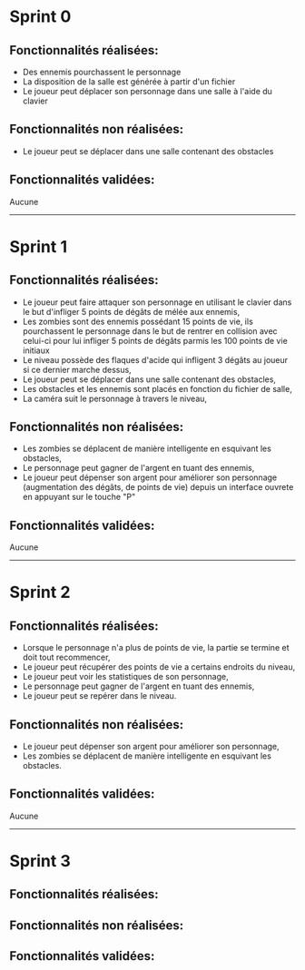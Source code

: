 # Sprint 0

## Fonctionnalités réalisées: 

- Des ennemis pourchassent le personnage
- La disposition de la salle est générée à partir d'un fichier
- Le joueur peut déplacer son personnage dans une salle à l'aide du clavier

## Fonctionnalités non réalisées: 

- Le joueur peut se déplacer dans une salle contenant des obstacles

## Fonctionnalités validées:
Aucune

---

# Sprint 1

## Fonctionnalités réalisées: 

- Le joueur peut faire attaquer son personnage en utilisant le clavier dans le but d'infliger 5 points de dégâts de mélée aux ennemis,
- Les zombies sont des ennemis possédant 15 points de vie, ils pourchassent le personnage dans le but de rentrer en collision avec celui-ci pour lui infliger 5 points de dégâts parmis les 100 points de vie initiaux
- Le niveau possède des flaques d'acide qui infligent 3 dégâts au joueur si ce dernier marche dessus,
- Le joueur peut se déplacer dans une salle contenant des obstacles,
- Les obstacles et les ennemis sont placés en fonction du fichier de salle,
- La caméra suit le personnage à travers le niveau,

## Fonctionnalités non réalisées: 

- Les zombies se déplacent de manière intelligente en esquivant les obstacles,
- Le personnage peut gagner de l'argent en tuant des ennemis,
- Le joueur peut dépenser son argent pour améliorer son personnage (augmentation des dégâts, de points de vie) depuis un interface ouvrete en appuyant sur le touche "P"

## Fonctionnalités validées:
Aucune

---

# Sprint 2

## Fonctionnalités réalisées: 
- Lorsque le personnage n'a plus de points de vie, la partie se termine et doit tout recommencer,
- Le joueur peut récupérer des points de vie a certains endroits du niveau,
- Le joueur peut voir les statistiques de son personnage,
- Le personnage peut gagner de l'argent en tuant des ennemis,
- Le joueur peut se repérer dans le niveau.

## Fonctionnalités non réalisées:
- Le joueur peut dépenser son argent pour améliorer son personnage,
- Les zombies se déplacent de manière intelligente en esquivant les obstacles.

## Fonctionnalités validées:
Aucune

---

# Sprint 3

## Fonctionnalités réalisées: 

## Fonctionnalités non réalisées: 

## Fonctionnalités validées:

